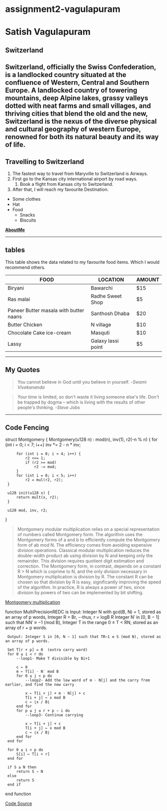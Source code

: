 # assignment2-vagulapuram
# Satish Vagulapuram
## Switzerland
Switzerland, officially the **Swiss Confederation**, is a **landlocked country** situated at the confluence of Western, Central and Southern Europe. A landlocked country of towering mountains, deep Alpine lakes, grassy valleys dotted with neat farms and small villages, and thriving cities that blend the old and the new, Switzerland is the nexus of the diverse physical and cultural geography of western Europe, renowned for both its **natural beauty and its way of life**.
---
## Travelling to Switzerland
1. The fastest way to travel from Maryville to Switzerland is Airways.
2. First go to the Kansas city international airport by road ways.
   1. Book a flight from Kansas city to Switzerland.
3. After that, I will reach my favourite Destination.

* Some clothes
* Hat
* Food
  * Snacks
  * Biscuits

**[AboutMe](AboutMe.md)**

---

## tables

This table shows the data related to my favourite food items. Which I would recommend others.

|FOOD|LOCATION|AMOUNT|
|---|---|---|
|Biryani|Bawarchi|$15|
|Ras malai|Radhe Sweet Shop|$5|
|Paneer Butter masala with butter naans|Santhosh Dhaba|$20|
|Butter Chicken|N village|$10|
|Chocolate Cake ice-cream|Masquti|$10|
|Lassy|Galaxy lassi point|$5|

---

## My Quotes

>You cannot believe in God until you believe in yourself.
-*Swami Vivekananda*

>Your time is limited, so don't waste it living someone else's life. Don't be trapped by dogma – which is living with the results of other people's thinking.
-*Steve Jobs*

---

## Code Fencing

   struct Montgomery {
      Montgomery(u128 n) : mod(n), inv(1), r2(-n % n) {
         for (int i = 0; i < 7; i++)
             inv *= 2 - n * inv;

         for (int i = 0; i < 4; i++) {
             r2 <<= 1;
             if (r2 >= mod)
                 r2 -= mod;
         }
         for (int i = 0; i < 5; i++)
             r2 = mul(r2, r2);
     }

     u128 init(u128 x) {
         return mult(x, r2);
     }

     u128 mod, inv, r2;
 }

 >Montgomery modular multiplication relies on a special representation of numbers called Montgomery form. The algorithm uses the Montgomery forms of a and b to efficiently compute the Montgomery form of ab mod N. The efficiency comes from avoiding expensive division operations. Classical modular multiplication reduces the double-width product ab using division by N and keeping only the remainder. This division requires quotient digit estimation and correction. The Montgomery form, in contrast, depends on a constant R > N which is coprime to N, and the only division necessary in Montgomery multiplication is division by R. The constant R can be chosen so that division by R is easy, significantly improving the speed of the algorithm. In practice, R is always a power of two, since division by powers of two can be implemented by bit shifting.

 [Montgomery multiplication](https://en.wikipedia.org/wiki/Montgomery_modular_multiplication)

  function MultiPrecisionREDC is
     Input: Integer N with gcd(B, N) = 1, stored as an array of p words,
            Integer R = Br,     --thus, r = logB R
            Integer N′ in [0, B − 1] such that NN′ ≡ −1 (mod B),
            Integer T in the range 0 ≤ T < RN, stored as an array of r + p words.

     Output: Integer S in [0, N − 1] such that TR−1 ≡ S (mod N), stored as an array of p words.

     Set T[r + p] = 0  (extra carry word)
     for 0 ≤ i < r do
         --loop1- Make T divisible by Bi+1

         c ← 0
         m ← T[i] ⋅ N′ mod B
         for 0 ≤ j < p do
             --loop2- Add the low word of m ⋅ N[j] and the carry from earlier, and find the new carry

             x ← T[i + j] + m ⋅ N[j] + c
             T[i + j] ← x mod B
             c ← ⌊x / B⌋
         end for
         for p ≤ j ≤ r + p − i do
             --loop3- Continue carrying

             x ← T[i + j] + c
             T[i + j] ← x mod B
             c ← ⌊x / B⌋
         end for
     end for

     for 0 ≤ i < p do
         S[i] ← T[i + r]
     end for

     if S ≥ N then
         return S − N
     else
         return S
     end if
  end function

 [Code Source](https://en.wikipedia.org/wiki/Montgomery_modular_multiplication)


